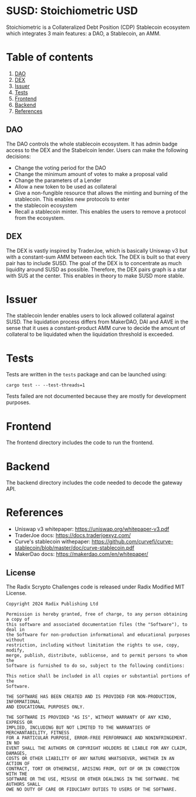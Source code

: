 # SUSD: Stoichiometric USD

Stoichiometric is a Collateralized Debt Position (CDP) Stablecoin ecosystem which integrates 3 main features: a DAO, a Stablecoin, an AMM.

# Table of contents
1. [DAO](#DAO)
2. [DEX](#DEX)
3. [Issuer](#Issuer)
4. [Tests](#Tests)
5. [Frontend](#Frontend)
6. [Backend](#Backend)
7. [References](#References)


## DAO
The DAO controls the whole stablecoin ecosystem. It has admin badge access to the DEX and the Stabelcoin lender. Users 
can make the following decisions:
- Change the voting period for the DAO
- Change the minimum amount of votes to make a proposal valid
- Change the parameters of a Lender
- Allow a new token to be used as collateral
- Give a non-fungible resource that allows the minting and burning of the stablecoin. This enables new protocols to enter 
- the stablecoin ecosystem
- Recall a stablecoin minter. This enables the users to remove a protocol from the ecosystem.

## DEX
The DEX is vastly inspired by TraderJoe, which is basically Uniswap v3 but with a constant-sum AMM between each tick. 
The DEX is built so that every pair has to include SUSD. The goal of the DEX is to concentrate as much liquidity around 
SUSD as possible. Therefore, the DEX pairs graph is a star with SUS at the center. This enables in theory to make SUSD 
more stable.

# Issuer
The stablecoin lender enables users to lock allowed collateral against SUSD. The liquidation process differs from 
MakerDAO, DAI and AAVE in the sense that it uses a constant-product AMM curve to decide the amount of collateral to be 
liquidated when the liquidation threshold is exceeded.

# Tests
Tests are written in the `tests` package and can be launched using:
```
cargo test -- --test-threads=1
```
Tests failed are not documented because they are mostly for development purposes.

# Frontend
The frontend directory includes the code to run the frontend.


# Backend
The backend directory includes the code needed to decode the gateway API.

# References
- Uniswap v3 whitepaper: https://uniswap.org/whitepaper-v3.pdf
- TraderJoe docs: https://docs.traderjoexyz.com/
- Curve's stablecoin withepaper: https://github.com/curvefi/curve-stablecoin/blob/master/doc/curve-stablecoin.pdf
- MakerDao docs: https://makerdao.com/en/whitepaper/
 

 ## License

The Radix Scrypto Challenges code is released under Radix Modified MIT License.

    Copyright 2024 Radix Publishing Ltd

    Permission is hereby granted, free of charge, to any person obtaining a copy of
    this software and associated documentation files (the "Software"), to deal in
    the Software for non-production informational and educational purposes without
    restriction, including without limitation the rights to use, copy, modify,
    merge, publish, distribute, sublicense, and to permit persons to whom the
    Software is furnished to do so, subject to the following conditions:

    This notice shall be included in all copies or substantial portions of the
    Software.

    THE SOFTWARE HAS BEEN CREATED AND IS PROVIDED FOR NON-PRODUCTION, INFORMATIONAL
    AND EDUCATIONAL PURPOSES ONLY.

    THE SOFTWARE IS PROVIDED "AS IS", WITHOUT WARRANTY OF ANY KIND, EXPRESS OR
    IMPLIED, INCLUDING BUT NOT LIMITED TO THE WARRANTIES OF MERCHANTABILITY, FITNESS
    FOR A PARTICULAR PURPOSE, ERROR-FREE PERFORMANCE AND NONINFRINGEMENT. IN NO
    EVENT SHALL THE AUTHORS OR COPYRIGHT HOLDERS BE LIABLE FOR ANY CLAIM, DAMAGES,
    COSTS OR OTHER LIABILITY OF ANY NATURE WHATSOEVER, WHETHER IN AN ACTION OF
    CONTRACT, TORT OR OTHERWISE, ARISING FROM, OUT OF OR IN CONNECTION WITH THE
    SOFTWARE OR THE USE, MISUSE OR OTHER DEALINGS IN THE SOFTWARE. THE AUTHORS SHALL
    OWE NO DUTY OF CARE OR FIDUCIARY DUTIES TO USERS OF THE SOFTWARE.

